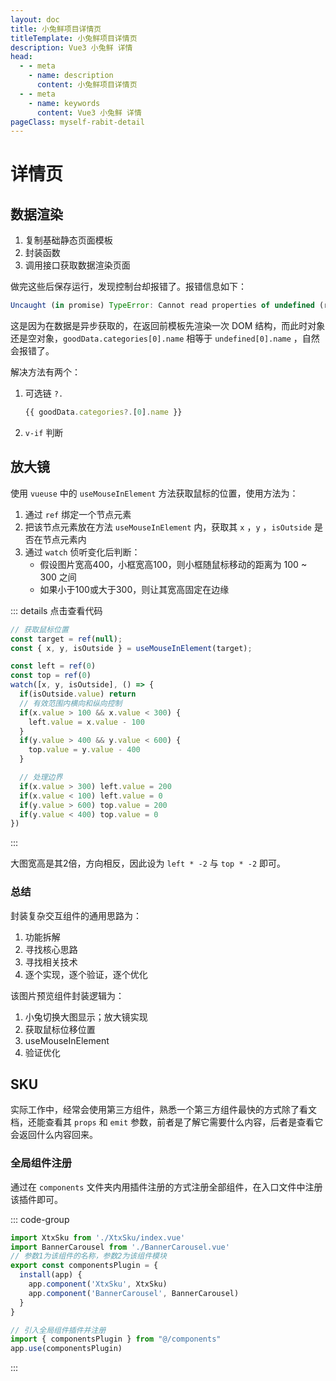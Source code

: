 ```yaml
---
layout: doc
title: 小兔鲜项目详情页
titleTemplate: 小兔鲜项目详情页
description: Vue3 小兔鲜 详情
head:
  - - meta
    - name: description
      content: 小兔鲜项目详情页
  - - meta
    - name: keywords
      content: Vue3 小兔鲜 详情
pageClass: myself-rabit-detail
---
```


# 详情页

## 数据渲染

1. 复制基础静态页面模板
2. 封装函数
3. 调用接口获取数据渲染页面

做完这些后保存运行，发现控制台却报错了。报错信息如下：

```js
Uncaught (in promise) TypeError: Cannot read properties of undefined (reading '0')
```

这是因为在数据是异步获取的，在返回前模板先渲染一次 DOM 结构，而此时对象还是空对象，`goodData.categories[0].name` 相等于 `undefined[0].name` ，自然会报错了。

解决方法有两个：

1. 可选链 `?.`

   ```jsx
   {{ goodData.categories?.[0].name }}
   ```

2. `v-if` 判断

## 放大镜

使用 `vueuse` 中的 `useMouseInElement` 方法获取鼠标的位置，使用方法为：

1. 通过 `ref` 绑定一个节点元素
2. 把该节点元素放在方法 `useMouseInElement` 内，获取其 `x` ，`y` ，`isOutside` 是否在节点元素内
3. 通过 `watch` 侦听变化后判断：
   - 假设图片宽高400，小框宽高100，则小框随鼠标移动的距离为 100 ~ 300 之间
   - 如果小于100或大于300，则让其宽高固定在边缘

::: details 点击查看代码
```js
// 获取鼠标位置
const target = ref(null);
const { x, y, isOutside } = useMouseInElement(target);

const left = ref(0)
const top = ref(0)
watch([x, y, isOutside], () => {
  if(isOutside.value) return
  // 有效范围内横向和纵向控制
  if(x.value > 100 && x.value < 300) {
    left.value = x.value - 100
  }
  if(y.value > 400 && y.value < 600) {
    top.value = y.value - 400
  }

  // 处理边界
  if(x.value > 300) left.value = 200
  if(x.value < 100) left.value = 0
  if(y.value > 600) top.value = 200
  if(y.value < 400) top.value = 0
})
```
:::

大图宽高是其2倍，方向相反，因此设为 `left * -2` 与 `top * -2` 即可。

### 总结

封装复杂交互组件的通用思路为：

1. 功能拆解
2. 寻找核心思路
3. 寻找相关技术
4. 逐个实现，逐个验证，逐个优化

该图片预览组件封装逻辑为：

1. 小兔切换大图显示；放大镜实现
2. 获取鼠标位移位置
3. useMouseInElement
4. 验证优化

## SKU

实际工作中，经常会使用第三方组件，熟悉一个第三方组件最快的方式除了看文档，还能查看其 `props` 和 `emit` 参数，前者是了解它需要什么内容，后者是查看它会返回什么内容回来。

### 全局组件注册

通过在 `components` 文件夹内用插件注册的方式注册全部组件，在入口文件中注册该插件即可。

::: code-group
```js [components/index.js注册组件]
import XtxSku from './XtxSku/index.vue'
import BannerCarousel from './BannerCarousel.vue'
// 参数1为该组件的名称，参数2为该组件模块
export const componentsPlugin = {
  install(app) {
    app.component('XtxSku', XtxSku)
    app.component('BannerCarousel', BannerCarousel)
  }
}
```
```js [main.js]
// 引入全局组件插件并注册
import { componentsPlugin } from "@/components"
app.use(componentsPlugin)
```
:::
